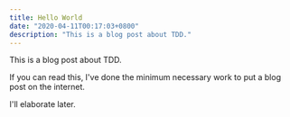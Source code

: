 ```yaml
---
title: Hello World
date: "2020-04-11T00:17:03+0800"
description: "This is a blog post about TDD."
---
```


This is a blog post about TDD.

If you can read this, I've done the minimum necessary
work to put a blog post on the internet.  

I'll elaborate later.
